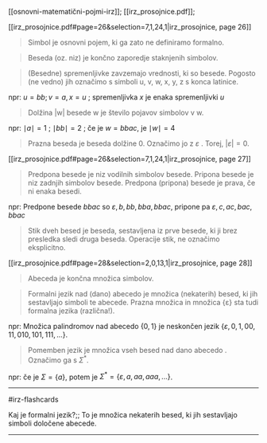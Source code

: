 [[osnovni-matematični-pojmi-irz]];
[[irz_prosojnice.pdf]];

[[irz_prosojnice.pdf#page=26&selection=7,1,24,1|irz_prosojnice, page 26]]

> Simbol je osnovni pojem, ki ga zato ne definiramo formalno.

> Beseda (oz. niz) je končno zaporedje staknjenih simbolov.

> (Besedne) spremenljivke zavzemajo vrednosti, ki so besede. Pogosto (ne vedno) jih označimo s simboli u, v, w, x, y, z s konca latinice.

npr: $u = bb; v = a, x = u$ ; spremenljivka $x$ je enaka spremenljivki $u$

> Dolžina |w| besede w je število pojavov simbolov v w.

npr: $\mid a \mid = 1$ ; $\mid bb \mid = 2$ ; če je $w = bbac$, je $\mid w \mid = 4$

> Prazna beseda je beseda dolžine 0. Označimo jo z $ε$ . Torej, $|ε| = 0$.

[[irz_prosojnice.pdf#page=26&selection=7,1,24,1|irz_prosojnice, page 27]]

> Predpona besede je niz vodilnih simbolov besede. Pripona besede je niz zadnjih simbolov besede. Predpona (pripona) besede je prava, če ni enaka besedi.

npr: Predpone besede $bbac$ so $\varepsilon, b, bb, bba, bbac$, pripone pa $\varepsilon, c, ac, bac, bbac$ 
> Stik dveh besed je beseda, sestavljena iz prve besede, ki ji brez presledka sledi druga beseda. Operacije stik, ne označimo eksplicitno.

[[irz_prosojnice.pdf#page=28&selection=2,0,13,1|irz_prosojnice, page 28]]

> Abeceda je končna množica simbolov.

> Formalni jezik nad (dano) abecedo je množica (nekaterih) besed, ki jih sestavljajo simboli te abecede. Prazna množica in množica {ε} sta tudi formalna jezika (različna!).

npr: Množica palindromov nad abecedo $\{0, 1\}$ je neskončen jezik $\{\varepsilon, 0, 1, 00, 11, 010, 101, 111, ...\}$.

> Pomemben jezik je množica vseh besed nad dano abecedo . Označimo ga s $\Sigma^*$.

npr: če je $\Sigma = \{a\}$, potem je $\Sigma^* = \{\varepsilon, a, aa, aaa, ...\}$.

---

#irz-flashcards 

Kaj je formalni jezik?;; To je množica nekaterih besed, ki jih sestavljajo simboli določene abecede.
<!--SR:!2024-10-13,1,230-->

---
